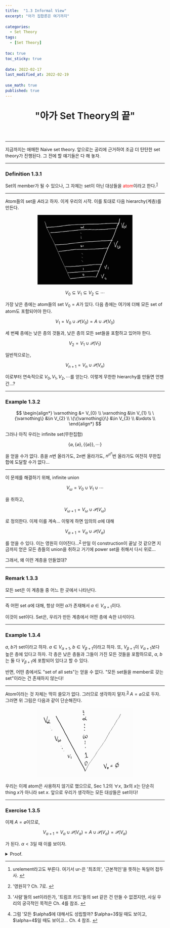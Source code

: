 ```yaml
---
title:  "1.3 Informal View"
excerpt: "아가 집합론은 여기까지"

categories:
  - Set Theory
tags:
  - [Set Theory]

toc: true
toc_sticky: true
 
date: 2022-02-17
last_modified_at: 2022-02-19

use_math: true
published: true
---
```


<p align="center" style="font-weight:600; font-size:30px">"아가 Set Theory의 끝"</p>

<br>

***

지금까지는 애매한 Naive set theory. 앞으로는 공리에 근거하여 조금 더 탄탄한 set theory가 진행된다. 그 전에 할 얘기들은 다 해 놓자.

***
### Definition 1.3.1

Set의 member가 될 수 있으나, 그 자체는 set이 아닌 대상들을 <span style="color:red">atom</span>이라고 한다.<sup id="fnref:1"><a href="#fn:1" rel="footnote">1</a></sup>

***

Atom들의 set을 $A$라고 하자. 이게 우리의 시작. 이를 토대로 다음 hierarchy(계층)를 만든다.

<p align="center"><img src="/assets/image/Von_Neumann_Hierarchy(1).jpg" width="300px" height="220px" title="Von_Neumann_Hierarchy" alt="Von_Neumann_Hierarchy"><br/></p>

$$
V_{0} \subseteq V_{1} \subseteq V_{2} \subseteq \cdots
$$

가장 낮은 층에는 atom들의 set $V_{0} = A$가 있다. 다음 층에는 여기에 더해 모든 set of atom도 포함되어야 한다.

$$
V_{1} = V_{0} \cup \mathcal{P}(V_{0}) = A \cup \mathcal{P}(V_{0})
$$

세 번째 층에는 낮은 층의 것들과, 낮은 층의 모든 set들을 포함하고 있어야 한다.

$$
V_{2} = V_{1} \cup \mathcal{P}(V_{1})
$$

일반적으로는,

$$
V_{n+1} = V_{n} \cup \mathcal{P}(V_{n})
$$

이로부터 연속적으로 $V_{0}, V_{1}, V_{2}, \cdots$를 얻는다. 이렇게 무한한 hierarchy를 만들면 언젠간...?

***
### Example 1.3.2

$$
\begin{align*}
\varnothing &= V_{0} \\
\varnothing &\in V_{1} \\
\{\varnothing\} &\in V_{2} \\
\{\{\varnothing\}\} &\in V_{3} \\
&\vdots \\
\end{align*}
$$

그러나 아직 우리는 infinite set(무한집합)

$$
\{ \varnothing, \{ \varnothing\}, \{\{\varnothing\}\}, \cdots \}
$$

을 얻을 수가 없다. 층을 $n$번 올라가도, $2n$번 올라가도, $n^{n^{n}}$번 올라가도 여전히 무한집합에 도달할 수가 없다...

***

이 문제를 해결하기 위해, infinite union

$$
V_{\omega} = V_{0} \cup V_{1} \cup \cdots
$$

을 취하고,

$$
V_{\omega + 1} = V_{\omega} \cup \mathcal{P}(V_{\omega})
$$

로 정의한다. 이제 이를 계속...
이렇게 하면 임의의 $\alpha$에 대해

$$
V_{\alpha + 1} = V_{\alpha} \cup \mathcal{P}(V_{\alpha})
$$

를 얻을 수 있다. 이는 영원히 이어진다...<sup id="fnref:2"><a href="#fn:2" rel="footnote">2</a></sup>
만일 이 construction이 끝날 것 같으면 지금까지 얻은 모든 층들의 union을 취하고 거기에 power set을 취해서 다시 위로...

그래서, 왜 이런 계층을 만들었대?

***
### Remark 1.3.3

모든 set은 이 계층들 중 어느 한 곳에서 나타난다.

***

즉 어떤 set $a$에 대해, 항상 어떤 $\alpha$가 존재해서 $a \in V_{\alpha+1}$이다.

이것이 set이다. Set은, 우리가 만든 계층에서 어떤 층에 속한 녀석이다.

***
### Example 1.3.4

$a$, $b$가 set이라고 하자. $a \in V_{\alpha+1}$, $b \in V_{\beta+1}$이라고 하자. 또, $V_{\beta+1}$이 $V_{\alpha+1}$보다 높은 층에 있다고 하자.
각 층은 낮은 층들과 그들이 가진 모든 것들을 포함하므로, $a$, $b$는 둘 다 $V_{\beta+1}$에 포함되어 있다고 할 수 있다.

반면, 어떤 층에서도 "set of all sets"는 얻을 수 없다. "모든 set들을 member로 갖는 set"이라는 건 존재하지 않는다!

***

Atom이라는 것 자체는 딱히 쓸모가 없다. 그러므로 생각하지 말자.<sup id="fnref:3"><a href="#fn:3" rel="footnote">3</a></sup>
$A=\varnothing$으로 두자. 그러면 위 그림은 다음과 같이 단순해진다.

<p align="center"><img src="/assets/image/Von_Neumann_Hierarchy(2).jpg" width="300px" height="220px" title="Von_Neumann_Hierarchy2" alt="Von_Neumann_Hierarchy2"><br/></p>

우리는 이제 atom은 사용하지 않기로 했으므로, Sec 1.2의 $\forall x$, $\exists x$의 $x$는 단순히 thing $x$가 아니라 set $x$. 앞으로 우리가 생각하는 모든 대상들은 set이다!

***
### Exercise 1.3.5

이제 $A=\varnothing$이므로,

$$
V_{\alpha + 1} = V_{\alpha} \cup \mathcal{P}(V_{\alpha})= A \cup \mathcal{P}(V_{\alpha}) = \mathcal{P}(V_{\alpha})
$$

가 된다. $\alpha<3$일 때 이를 보이자.

<details>
<summary>Proof.</summary>
<div markdown="1">

정의에 따르면 $\alpha = 0$에 대해,

$$
V_{1} = V_{0} \cup \mathcal{P}(V_{0}) = A \cup \mathcal{P}(V_{0})
$$

이를 토대로, $\alpha=1$에서,

$$
V_{2} = V_{1} \cup \mathcal{P}(V_{1}) = A \cup \mathcal{P}(V_{0}) \cup \mathcal{P}(V_{1})
$$

그런데, Execise 1.1.7에 따르면 $V_{0} \subseteq V_{1} \Rightarrow \mathcal{P}(V_{0}) \subseteq \mathcal{P}(V_{1})$이므로,

$$
V_{2} =  A \cup  \mathcal{P}(V_{1})
$$

그리고 $A=\varnothing$이므로,

$$
V_{2} =  \mathcal{P}(V_{1})
$$

$\alpha=2$일 때도 마찬가지. $\square$ <sup id="fnref:4"><a href="#fn:4" rel="footnote">4</a></sup>

</div>
</details>



***
<div class="footnotes"><ol>
<li class="footnote" id="fn:1">
<p>
urelement라고도 부른다. 여기서 ur-은 '최초의', '근본적인'을 뜻하는 독일어 접두사.
<a href="#fnref:1" title=""> ↩</a><p>
<li class="footnote" id="fn:2">
<p>
'영원히'? Ch. 7로.
<a href="#fnref:2" title=""> ↩</a><p>
<li class="footnote" id="fn:3">
<p>
'사람'들의 set이라든가, '트럼프 카드'들의 set 같은 건 만들 수 없겠지만, 사실 우리의 궁극적인 목적은 Ch. 4를 참조.
<a href="#fnref:3" title=""> ↩</a><p>
<li class="footnote" id="fn:4">
<p>
그럼 '모든 $\alpha$에 대해서도 성립할까? $\alpha=3$일 때도 보이고, $\alpha=4$일 때도 보이고... Ch. 4 참조.
<a href="#fnref:4" title=""> ↩</a><p>